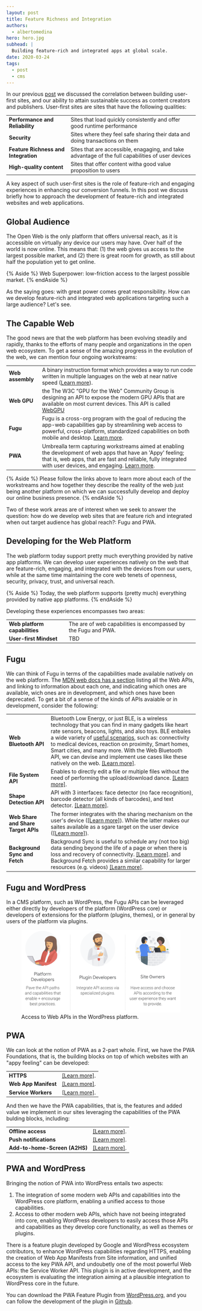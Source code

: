 ```yaml
---
layout: post
title: Feature Richness and Integration
authors:
  - albertomedina
hero: hero.jpg
subhead: |
  Building feature-rich and integrated apps at global scale.
date: 2020-03-24
tags:
  - post
  - cms
---
```


In our previous [post](http://web.dev/success-on-the-web-in-context/) we discussed the correlation between building user-first sites, and our ability to attain sustainable success as content creators and publishers. User-first sites are sites that have the following qualities:

<div class="w-table-wrapper">
  <table>
    <tbody>
      <tr>
        <td><b>Performance and Reliability</b></td>
        <td>Sites that load quickly consistently and offer good runtime performance</td>
      </tr>
      <tr>
        <td><b>Security</b></td>
        <td>Sites where they feel safe sharing their data and doing transactions on them</td>
      </tr>
      <tr>
        <td><b>Feature Richness and Integration</b></td>
        <td>Sites that are accessible, enagaging, and take advantage of the full capabilities of user devices</td>
      </tr>
      <tr>
        <td><b>High-quality content</b></td>
        <td>Sites that offer content witha good value proposition to users</td>
      </tr>
    </tbody>
  </table>
</div>

A key aspect of such user-first sites is the role of feature-rich and engaging experiences in enhancing our conversion funnels. In this post we discuss briefly how to approach the development of feature-rich and integrated websites and web applications.

## Global Audience

The Open Web is the only platform that offers universal reach, as it is accessible on virtually any device our users may have. Over half of the world is now online. This means that: (1) the web gives us access to the largest possible market, and (2) there is great room for growth, as still about half the population yet to get online.

{% Aside %}
Web Superpower: low-friction access to the largest possible market.
{% endAside %}

As the saying goes: with great power comes great responsibility. How can we develop feature-rich and integrated web applications targeting such a large audience? Let's see.

## The Capable Web

The good news are that the web platform has been evolving steadily and rapidly, thanks to the efforts of many people and organizations in the open web ecosystem. To get a sense of the amazing progress in the evolution of the web, we can mention four ongoing workstreams:

<div class="w-table-wrapper">
  <table>
    <tbody>
      <tr>
        <td><b>Web assembly</b></td>
        <td>
          A binary instruction format which provides a way to run code written in multiple languages on the web at near native speed
          (<a href="https://developer.mozilla.org/en-US/docs/WebAssembly">Learn more</a>).
        </td>
      </tr>
      <tr>
        <td><b>Web GPU</b></td>
        <td>the The W3C “GPU for the Web” Community Group is designing an API to expose the modern GPU APIs that are available on most current devices. This API is called <a href="https://gpuweb.github.io/gpuweb/">WebGPU</a></td>
      </tr>
      <tr>
        <td><b>Fugu</b></td>
        <td>Fugu is a cross-org program with the goal of reducing the app-web capabilities gap by streamlining web access to powerful, cross-platform, standardized capabilities on both mobile and desktop. <a href="https://web.dev/fugu-status/">Learn more</a>.</td>
      </tr>
      <tr>
        <td><b>PWA</b></td>
        <td>Umbrealla term capturing workstreams aimed at enabling the development of web apps that have an 'Appy' feeling; that is, web apps, that are fast and reliable, fully integrated with user devices, and engaging. <a href="https://developers.google.com/web/progressive-web-apps">Learn more</a>.</td>
      </tr>
    </tbody>
  </table>
</div>

{% Aside %}
Please follow the links above to learn more about each of the workstreams and how together they describe the reality of the web just being another platform on which we can successfully develop and deploy our online business presence.
{% endAside %}

Two of these work areas are of interest when we seek to answer the question: how do we develop web sites that are feature rich and integrated when out target audience has global reach?: Fugu and PWA.

## Developing for the Web Platform

The web platform today support pretty much everything provided by native app platforms. We can develop user experiences natively on the web that are feature-rich, engaging, and integrated with the devices from our users, while at the same time maintaining the core web tenets of openness, security, privacy, trust, and universal reach.

{% Aside  %}
Today, the web platform supports (pretty much) everything provided by native app platforms.
{% endAside %}

Developing these experiences encompasses two areas:

<div class="w-table-wrapper">
  <table>
    <tbody>
      <tr>
        <td><b>Web platform capabilities</b></td>
        <td>
          The are of web capabilities is encompassed by the Fugu and PWA.
        </td>
      </tr>
      <tr>
        <td><b>User-first Mindset</b></td>
        <td>TBD</td>
      </tr>
    </tbody>
  </table>
</div>

## Fugu

We can think of Fugu in terms of the capabilities made available natively on the web platform. The [MDN web docs has a section](https://developer.mozilla.org/en-US/docs/Web/API) listing all the Web APIs, and linking to information about each one, and indicating which ones are available, wich ones are in development, and which ones have been deprecated. To get a bit of a sense of the kinds of APIs avaiable or in development, consider the following:

<div class="w-table-wrapper">
  <table>
    <tbody>
      <tr>
        <td><b>Web Bluetooth API</b></td>
        <td>
            Bluetooth Low Energy, or just BLE, is a wireless technology that you can find in many gadgets like heart rate sensors, beacons, lights, and also toys. BLE enbales a wide variety of <a href="https://developex.com/blog/interesting-applications-of-ble/">useful scenarios</a>, such as: connectivity to medical devices, reaction on proximity, Smart homes, Smart cities, and many more. With the Web Bluetooth API, we can devise and implement use cases like these natively on the web. <a href="https://developer.mozilla.org/en-US/docs/Web/API/Web_Bluetooth_API">[Learn more]</a>.</td>
      </tr>
      <tr>
        <td><b>File System API</b></td>
        <td>Enables to directly edit a file or multiple files without the need of performing the upload/download dance. <a href="https://developer.mozilla.org/en-US/docs/Web/API/FileSystem">[Learn more]</a>.</td>
      </tr>
      <tr>
        <td><b>Shape Detection API</b></td>
        <td>API with 3 interfaces: face detector (no face recognition), barcode detector (all kinds of barcodes), and text detector. <a href="https://web.dev/shape-detection/">[Learn more]</a>.</td>
      </tr>
      <tr>
        <td><b>Web Share and Share Target APIs</b></td>
        <td>The former integrates with the sharing mechanism on the user's device (<a href="https://developer.mozilla.org/en-US/docs/Web/API/Navigator/share">[Learn more]</a>). While the latter makes our saites available as a sgare target on the user device (<a href="https://web.dev/web-share-target/">[Learn more]</a>).</td>
      </tr>
      <tr>
        <td><b>Background Sync and Fetch</b></td>
        <td> Background Sync is useful to schedule any (not too big) data sending beyond the life of a page or when there is loss and recovery of connectivity. <a href="https://developers.google.com/web/updates/2015/12/background-sync">[Learn more]</a>. and Background Fetch provides a similar capability for larger resources (e.g. videos) <a href="https://developers.google.com/web/updates/2018/12/background-fetch">[Learn more]</a>.</td>
        </td>
      </tr>
    </tbody>
  </table>
</div>

## Fugu and WordPress

In a CMS platform, such as WordPress, the Fugu APIs can be leveraged either directly by developers of the platform (WordPress core) or developers of extensions for the platform (plugins, themes), or in general by users of the platform via plugins.

<figure class="w-figure">
  <img src="./fugu-wp-1.png"
       alt="Success can be captured by the concept of Conversion Funnels.">
  <figcaption class="w-figcaption">
    Access to Web APIs in the WordPress platform.
  </figcaption>
</figure>

## PWA

We can look at the notion of PWA as a 2-part whole. First, we have the PWA Foundations, that is, the building blocks on top of which websites with an "appy feeling" can be developed:

<div class="w-table-wrapper">
  <table>
    <tbody>
      <tr>
        <td><b>HTTPS</b></td>
        <td><a href="">[Learn more]</a>.</td>
      </tr>
      <tr>
        <td><b>Web App Manifest</b></td>
        <td><a href="">[Learn more]</a>.</td>
      </tr>
      <tr>
        <td><b>Service Workers</b></td>
        <td><a href="">[Learn more]</a>.</td>
      </tr>
    </tbody>
  </table>
</div>

And then we have the PWA capabilities, that is, the features and added value we implement in our sites leveraging the capabilities of the PWA bulding blocks, including:

<div class="w-table-wrapper">
  <table>
    <tbody>
      <tr>
        <td><b>Offline access</b></td>
        <td><a href="">[Learn more]</a>.</td>
      </tr>
      <tr>
        <td><b>Push notifications</b></td>
        <td><a href="">[Learn more]</a>.</td>
      </tr>
      <tr>
        <td><b>Add-to-home-Screen (A2HS)</b></td>
        <td><a href="">[Learn more]</a>.</td>
      </tr>
    </tbody>
  </table>
</div>



## PWA and WordPress

Bringing the notion of PWA into WordPress entails two aspects:

1. The integration of some modern web APIs and capabilities into the WordPress core platform, enabling a unified access to those capabilities.
1. Access to other modern web APIs, which have not beeing integrated into core, enabling WordPress developers to easily access those APIs and capabilities as they develop core functionality, as well as themes or plugins.

There is a feature plugin developed by Google and WordPress ecosystem cotributors, to enhance WordPress capabilities regarding HTTPS, enabling the creation of Web App Manifests from Site information, and unified access to the key PWA API, and undoubetly one of the most powerful Web APIs: the Service Worker API. This plugin is in active development, and the ecosystem is evaluating the integration aiming at a plausible integration to WordPress core in the future.

You can download the PWA Feature Plugin from <a href="https://wordpress.org/plugins/pwa/">WordPress.org</a>, and you can follow the development of the plugin in <td><a href="https://github.com/GoogleChromeLabs/pwa-wpGithub">Github</a>.


[collection]: /wordpress
